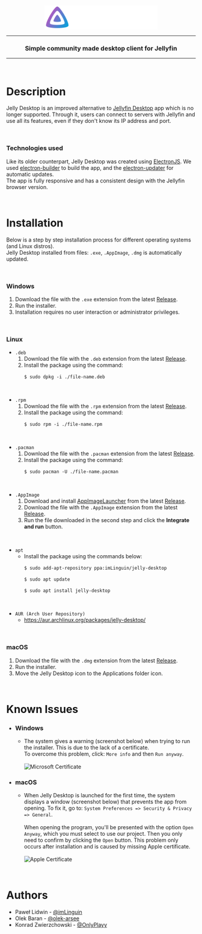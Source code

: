<p align="center"><img src="images/logo.svg" width="300"></p>

---

<h3 align="center">Simple community made desktop client for Jellyfin</h3>

---

<br>

# **Description**

Jelly Desktop is an improved alternative to [Jellyfin Desktop](https://github.com/jellyfin-archive/jellyfin-desktop) app which is no longer supported. Through it, users can connect to servers with Jellyfin and use all its features, even if they don't know its IP address and port.

<br>

### **Technologies used**
Like its older counterpart, Jelly Desktop was created using [ElectronJS](https://www.electronjs.org/). We used [electron-builder](https://www.npmjs.com/package/electron-builder) to build the app, and the [electron-updater](https://www.npmjs.com/package/electron-updater) for automatic updates.
<br>
The app is fully responsive and has a consistent design with the Jellyfin browser version.

<br>

# **Installation**

Below is a step by step installation process for different operating systems (and Linux distros). <br>
Jelly Desktop installed from files: `.exe`, `.AppImage`, `.dmg` is automatically updated.

<br>

### **Windows**
1. Download the file with the `.exe` extension from the latest [Release](https://github.com/imLinguin/jelly-desktop/releases/latest).
2. Run the installer.
3. Installation requires no user interaction or administrator privileges.

<br>

### **Linux**
- `.deb`
  1. Download the file with the `.deb` extension from the latest [Release](https://github.com/imLinguin/jelly-desktop/releases/latest).
  2. Install the package using the command:
     ```
     $ sudo dpkg -i ./file-name.deb
     ```

<br>

- `.rpm`
  1. Download the file with the `.rpm` extension from the latest [Release](https://github.com/imLinguin/jelly-desktop/releases/latest).
  2. Install the package using the command:
     ```
     $ sudo rpm -i ./file-name.rpm
     ```

<br>

- `.pacman`
  1. Download the file with the `.pacman` extension from the latest [Release](https://github.com/imLinguin/jelly-desktop/releases/latest).
  2. Install the package using the command:
     ```
     $ sudo pacman -U ./file-name.pacman
     ```

<br>

- `.AppImage`
  1. Download and install [AppImageLauncher](https://github.com/TheAssassin/AppImageLauncher) from the latest [Release](https://github.com/TheAssassin/AppImageLauncher/releases/latest).
  2. Download the file with the `.AppImage` extension from the latest [Release](https://github.com/imLinguin/jelly-desktop/releases/latest).
  3. Run the file downloaded in the second step and click the **Integrate and run** button.

<br>

- `apt`
  - Install the package using the commands below:
     ```
     $ sudo add-apt-repository ppa:imLinguin/jelly-desktop
     ```
     ```
     $ sudo apt update
     ```
     ```
     $ sudo apt install jelly-desktop
     ```

<br>

- `AUR (Arch User Repository)`
  - https://aur.archlinux.org/packages/jelly-desktop/

<br>

### **macOS**
1. Download the file with the `.dmg` extension from the latest [Release](https://github.com/imLinguin/jelly-desktop/releases/latest).
2. Run the installer.
3. Move the Jelly Desktop icon to the Applications folder icon.

<br>

# **Known Issues**
- ### **Windows**
  - The system gives a warning (screenshot below) when trying to run the installer. This is due to the lack of a certificate.
    <br>
    To overcome this problem, click: `More info` and then `Run anyway`. <br><br>
    ![Microsoft Certificate](https://user-images.githubusercontent.com/74045117/129968736-fa7d7e55-2cbc-4f4b-a383-fc304851c877.png)

- ### **macOS**
  - When Jelly Desktop is launched for the first time, the system displays a window (screenshot below) that prevents the app from opening. To fix it, go to: `System Preferences => Security & Privacy => General`. <br><br>
    When opening the program, you'll be presented with the option `Open Anyway`, which you must select to use our project. Then you only need to confirm by clicking the `Open` button. This problem only occurs after installation and is caused by missing Apple certificate. <br><br>
    ![Apple Certificate](https://user-images.githubusercontent.com/74045117/129964298-31f34cd3-1e09-491e-9fc0-5f50db0b0527.png)

<br>

# **Authors**
- Paweł Lidwin - [@imLinguin](https://github.com/imLinguin)
- Olek Baran - [@olek-arsee](https://github.com/olek-arsee)
- Konrad Zwierzchowski - [@OnlyPlayy](https://github.com/OnlyPlayy)
